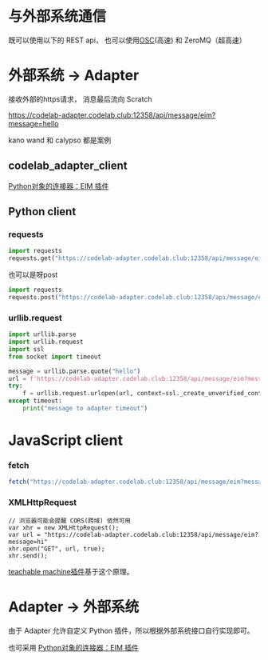 # 与外部系统通信

既可以使用以下的 REST api， 也可以使用[OSC](https://adapter.codelab.club/extension_guide/osc/)(高速) 和 ZeroMQ（超高速）

# 外部系统 -> Adapter
接收外部的https请求， 消息最后流向 Scratch

https://codelab-adapter.codelab.club:12358/api/message/eim?message=hello

kano wand 和 calypso 都是案例

## codelab_adapter_client
[Python对象的连接器：EIM 插件](/project_tutorial/eim_pt/)

## Python client

### requests
```python
import requests
requests.get("https://codelab-adapter.codelab.club:12358/api/message/eim?message=hello", verify=False)
```

也可以是呀post

```python
import requests
requests.post("https://codelab-adapter.codelab.club:12358/api/message/eim",json={"message":"hello"}, verify=False)
```


### urllib.request
```python
import urllib.parse
import urllib.request
import ssl
from socket import timeout

message = urllib.parse.quote("hello")
url = f'https://codelab-adapter.codelab.club:12358/api/message/eim?message={message}'
try:
    f = urllib.request.urlopen(url, context=ssl._create_unverified_context(), timeout=1)
except timeout:
    print("message to adapter timeout")
```

# JavaScript client

### fetch
```js
fetch("https://codelab-adapter.codelab.club:12358/api/message/eim?message=hi")
```

### XMLHttpRequest
```XMLHttpRequest
// 浏览器可能会提醒 CORS(跨域) 依然可用
var xhr = new XMLHttpRequest();
var url = "https://codelab-adapter.codelab.club:12358/api/message/eim?message=hi"
xhr.open("GET", url, true);
xhr.send();
```

[teachable machine插件](https://adapter.codelab.club/extension_guide/teachable_machine/)基于这个原理。

# Adapter -> 外部系统 
由于 Adapter 允许自定义 Python 插件，所以根据外部系统接口自行实现即可。

也可采用 [Python对象的连接器：EIM 插件](/project_tutorial/eim_pt/)
